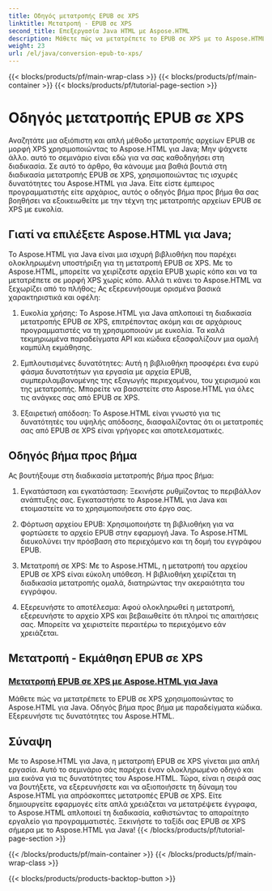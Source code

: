 ```yaml
---
title: Οδηγός μετατροπής EPUB σε XPS
linktitle: Μετατροπή - EPUB σε XPS
second_title: Επεξεργασία Java HTML με Aspose.HTML
description: Μάθετε πώς να μετατρέπετε το EPUB σε XPS με το Aspose.HTML για Java. Λάβετε έναν βήμα προς βήμα οδηγό και παραδείγματα κώδικα, εξερευνώντας τις δυνατότητες του Aspose.HTML σε αυτά τα σεμινάρια.
weight: 23
url: /el/java/conversion-epub-to-xps/
---
```


{{< blocks/products/pf/main-wrap-class >}}
{{< blocks/products/pf/main-container >}}
{{< blocks/products/pf/tutorial-page-section >}}

# Οδηγός μετατροπής EPUB σε XPS


Αναζητάτε μια αξιόπιστη και απλή μέθοδο μετατροπής αρχείων EPUB σε μορφή XPS χρησιμοποιώντας το Aspose.HTML για Java; Μην ψάχνετε άλλο. αυτό το σεμινάριο είναι εδώ για να σας καθοδηγήσει στη διαδικασία. Σε αυτό το άρθρο, θα κάνουμε μια βαθιά βουτιά στη διαδικασία μετατροπής EPUB σε XPS, χρησιμοποιώντας τις ισχυρές δυνατότητες του Aspose.HTML για Java. Είτε είστε έμπειρος προγραμματιστής είτε αρχάριος, αυτός ο οδηγός βήμα προς βήμα θα σας βοηθήσει να εξοικειωθείτε με την τέχνη της μετατροπής αρχείων EPUB σε XPS με ευκολία.

## Γιατί να επιλέξετε Aspose.HTML για Java;

Το Aspose.HTML για Java είναι μια ισχυρή βιβλιοθήκη που παρέχει ολοκληρωμένη υποστήριξη για τη μετατροπή EPUB σε XPS. Με το Aspose.HTML, μπορείτε να χειρίζεστε αρχεία EPUB χωρίς κόπο και να τα μετατρέπετε σε μορφή XPS χωρίς κόπο. Αλλά τι κάνει το Aspose.HTML να ξεχωρίζει από το πλήθος; Ας εξερευνήσουμε ορισμένα βασικά χαρακτηριστικά και οφέλη:

1. Ευκολία χρήσης: Το Aspose.HTML για Java απλοποιεί τη διαδικασία μετατροπής EPUB σε XPS, επιτρέποντας ακόμη και σε αρχάριους προγραμματιστές να τη χρησιμοποιούν με ευκολία. Τα καλά τεκμηριωμένα παραδείγματα API και κώδικα εξασφαλίζουν μια ομαλή καμπύλη εκμάθησης.

2. Εμπλουτισμένες δυνατότητες: Αυτή η βιβλιοθήκη προσφέρει ένα ευρύ φάσμα δυνατοτήτων για εργασία με αρχεία EPUB, συμπεριλαμβανομένης της εξαγωγής περιεχομένου, του χειρισμού και της μετατροπής. Μπορείτε να βασιστείτε στο Aspose.HTML για όλες τις ανάγκες σας από EPUB σε XPS.

3. Εξαιρετική απόδοση: Το Aspose.HTML είναι γνωστό για τις δυνατότητές του υψηλής απόδοσης, διασφαλίζοντας ότι οι μετατροπές σας από EPUB σε XPS είναι γρήγορες και αποτελεσματικές.

## Οδηγός βήμα προς βήμα

Ας βουτήξουμε στη διαδικασία μετατροπής βήμα προς βήμα:

1. Εγκατάσταση και εγκατάσταση: Ξεκινήστε ρυθμίζοντας το περιβάλλον ανάπτυξης σας. Εγκαταστήστε το Aspose.HTML για Java και ετοιμαστείτε να το χρησιμοποιήσετε στο έργο σας.

2. Φόρτωση αρχείου EPUB: Χρησιμοποιήστε τη βιβλιοθήκη για να φορτώσετε το αρχείο EPUB στην εφαρμογή Java. Το Aspose.HTML διευκολύνει την πρόσβαση στο περιεχόμενο και τη δομή του εγγράφου EPUB.

3. Μετατροπή σε XPS: Με το Aspose.HTML, η μετατροπή του αρχείου EPUB σε XPS είναι εύκολη υπόθεση. Η βιβλιοθήκη χειρίζεται τη διαδικασία μετατροπής ομαλά, διατηρώντας την ακεραιότητα του εγγράφου.

4. Εξερευνήστε το αποτέλεσμα: Αφού ολοκληρωθεί η μετατροπή, εξερευνήστε το αρχείο XPS και βεβαιωθείτε ότι πληροί τις απαιτήσεις σας. Μπορείτε να χειριστείτε περαιτέρω το περιεχόμενο εάν χρειάζεται.

## Μετατροπή - Εκμάθηση EPUB σε XPS
### [Μετατροπή EPUB σε XPS με Aspose.HTML για Java](./convert-epub-to-xps/)
Μάθετε πώς να μετατρέπετε το EPUB σε XPS χρησιμοποιώντας το Aspose.HTML για Java. Οδηγός βήμα προς βήμα με παραδείγματα κώδικα. Εξερευνήστε τις δυνατότητες του Aspose.HTML.

## Σύναψη

Με το Aspose.HTML για Java, η μετατροπή EPUB σε XPS γίνεται μια απλή εργασία. Αυτό το σεμινάριο σάς παρέχει έναν ολοκληρωμένο οδηγό και μια εικόνα για τις δυνατότητες του Aspose.HTML. Τώρα, είναι η σειρά σας να βουτήξετε, να εξερευνήσετε και να αξιοποιήσετε τη δύναμη του Aspose.HTML για απρόσκοπτες μετατροπές EPUB σε XPS. Είτε δημιουργείτε εφαρμογές είτε απλά χρειάζεται να μετατρέψετε έγγραφα, το Aspose.HTML απλοποιεί τη διαδικασία, καθιστώντας το απαραίτητο εργαλείο για προγραμματιστές. Ξεκινήστε το ταξίδι σας EPUB σε XPS σήμερα με το Aspose.HTML για Java!
{{< /blocks/products/pf/tutorial-page-section >}}

{{< /blocks/products/pf/main-container >}}
{{< /blocks/products/pf/main-wrap-class >}}

{{< blocks/products/products-backtop-button >}}
